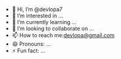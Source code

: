 - 👋 Hi, I’m @devlopa7
- 👀 I’m interested in ...
- 🌱 I’m currently learning ...
- 💞️ I’m looking to collaborate on ...
- 📫 How to reach me:devlopa@gmail.com
- 😄 Pronouns: ...
- ⚡ Fun fact: ...

<!---
devlopa7/devlopa7 is a ✨ special ✨ repository because its `README.md` (this file) appears on your GitHub profile.
You can click the Preview link to take a look at your changes.
--->
